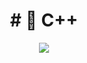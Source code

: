 <h1 align="center">  # 📁 C++ </h1>
 
<p align="center"><img src="http://img.shields.io/static/v1?label=STATUS&message=Learning%20&color=GREEN&style=for-the-badge"/></p>

 